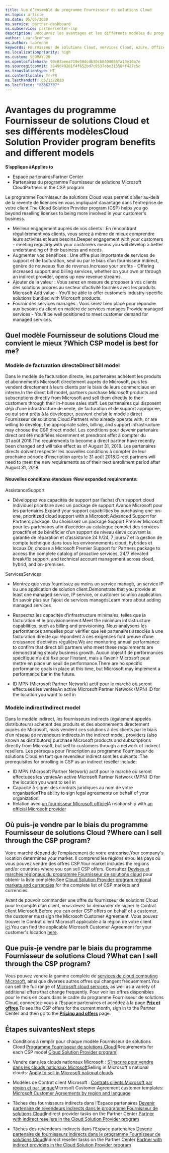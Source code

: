 ```yaml
---
title: Vue d’ensemble du programme Fournisseur de solutions Cloud
ms.topic: article
ms.date: 05/05/2020
ms.service: partner-dashboard
ms.subservice: partnercenter-csp
description: Découvrez les avantages et les différents modèles du programme Fournisseur de solutions Cloud pour aider votre entreprise à se développer en acquérant de nouveaux clients et une nouvelle expertise.
author: LauraBrenner
ms.author: labrenne
keywords: Fournisseur de solutions Cloud, services Cloud, Azure, Office 365, Dynamics, partenaire fournisseur de solutions Cloud, vente par fournisseur de solutions Cloud, partenaire direct, partenaire fournisseur de solutions Cloud direct, revendeur fournisseur de solutions Cloud indirect, fournisseur de solutions Cloud direct, fournisseur de solutions Cloud indirect, modèle direct, modèle indirect, revendeur indirect, fournisseur indirect, fournisseur, distributeur, programme fournisseur de solutions cloud
ms.localizationpriority: high
ms.custom: SEOMAY.20
ms.openlocfilehash: 90c03aeea719e58dcdb30cb8404066fa13e16a7e
ms.sourcegitcommit: 3849d49261f4f652bd7c0537ebe31558af427c5c
ms.translationtype: HT
ms.contentlocale: fr-FR
ms.lasthandoff: 05/13/2020
ms.locfileid: "83362337"
---
```

# <a name="cloud-solution-provider-program-benefits-and-different-models"></a><span data-ttu-id="4d866-104">Avantages du programme Fournisseur de solutions Cloud et ses différents modèles</span><span class="sxs-lookup"><span data-stu-id="4d866-104">Cloud Solution Provider program benefits and different models</span></span>

<span data-ttu-id="4d866-105">**S’applique à**</span><span class="sxs-lookup"><span data-stu-id="4d866-105">**Applies to**</span></span>

- <span data-ttu-id="4d866-106">Espace partenaires</span><span class="sxs-lookup"><span data-stu-id="4d866-106">Partner Center</span></span>
- <span data-ttu-id="4d866-107">Partenaires du programme Fournisseur de solutions Microsoft Cloud</span><span class="sxs-lookup"><span data-stu-id="4d866-107">Partners in the CSP program</span></span>

<span data-ttu-id="4d866-108">Le programme Fournisseur de solutions Cloud vous permet d’aller au-delà de la revente de licences en vous impliquant davantage dans l’entreprise de votre client.</span><span class="sxs-lookup"><span data-stu-id="4d866-108">The Cloud Solution Provider program (CSP) helps you go beyond reselling licenses to being more involved in your customer's business.</span></span>

- <span data-ttu-id="4d866-109">Meilleur engagement auprès de vos clients : En rencontrant régulièrement vos clients, vous serez à même de mieux comprendre leurs activités et leurs besoins.</span><span class="sxs-lookup"><span data-stu-id="4d866-109">Deeper engagement with your customers - meeting regularly with your customers means you will develop a better understanding of their business and needs.</span></span>
- <span data-ttu-id="4d866-110">Augmenter vos bénéfices : Une offre plus importante de services de support et de facturation, seul ou par le biais d’un fournisseur indirect, génère de nouveaux flux de revenus.</span><span class="sxs-lookup"><span data-stu-id="4d866-110">Increase your profits - Offering increased support and billing services, whether on your own or through an indirect provider, opens up new revenue streams.</span></span>  
- <span data-ttu-id="4d866-111">Ajouter de la valeur : Vous serez en mesure de proposer à vos clients des solutions propres au secteur d’activité fournies avec les produits Microsoft.</span><span class="sxs-lookup"><span data-stu-id="4d866-111">Add value - You'll be able to offer customers industry-specific solutions bundled with Microsoft products.</span></span>
- <span data-ttu-id="4d866-112">Fournir des services managés : Vous serez bien placé pour répondre aux besoins du client en matière de services managés.</span><span class="sxs-lookup"><span data-stu-id="4d866-112">Provide managed services - You'll be well positioned to meet customer demand for managed services.</span></span> 

## <a name="which-csp-model-is-best-for-me"></a><span data-ttu-id="4d866-113">Quel modèle Fournisseur de solutions Cloud me convient le mieux ?</span><span class="sxs-lookup"><span data-stu-id="4d866-113">Which CSP model is best for me?</span></span>

### <a name="direct-bill-model"></a><span data-ttu-id="4d866-114">Modèle de facturation directe</span><span class="sxs-lookup"><span data-stu-id="4d866-114">Direct bill model</span></span>

 <span data-ttu-id="4d866-115">Dans le modèle de facturation directe, les partenaires achètent les produits et abonnements Microsoft directement auprès de Microsoft, puis les vendent directement à leurs clients par le biais de leurs commerciaux en interne.</span><span class="sxs-lookup"><span data-stu-id="4d866-115">In the direct bill model, partners purchase Microsoft products and subscriptions directly from Microsoft and sell them directly to their customers through their in-house sales staff.</span></span> <span data-ttu-id="4d866-116">Les partenaires qui disposent déjà d’une infrastructure de vente, de facturation et de support appropriée, ou qui sont prêts à la développer, peuvent choisir le modèle direct Fournisseur de solutions Cloud.</span><span class="sxs-lookup"><span data-stu-id="4d866-116">Partners who already operate with, or are willing to develop, the appropriate sales, billing, and support infrastructure may choose the CSP direct model.</span></span> <span data-ttu-id="4d866-117">Les conditions pour devenir partenaire direct ont été modifiées récemment et prendront effet à compter du 31 août 2018.</span><span class="sxs-lookup"><span data-stu-id="4d866-117">The requirements to become a direct partner have recently been changed and will take effect as of August 31, 2018.</span></span> <span data-ttu-id="4d866-118">Les partenaires directs doivent respecter les nouvelles conditions à compter de leur prochaine période d’inscription après le 31 août 2018.</span><span class="sxs-lookup"><span data-stu-id="4d866-118">Direct partners will need to meet the new requirements as of their next enrollment period after August 31, 2018.</span></span>

#### <a name="new-expanded-requirements"></a><span data-ttu-id="4d866-119">Nouvelles conditions étendues :</span><span class="sxs-lookup"><span data-stu-id="4d866-119">New expanded requirements:</span></span>

<span data-ttu-id="4d866-120">Assistance</span><span class="sxs-lookup"><span data-stu-id="4d866-120">Support</span></span>

- <span data-ttu-id="4d866-121">Développez vos capacités de support par l’achat d’un support cloud individuel prioritaire avec un package de support Avancé Microsoft pour les partenaires.</span><span class="sxs-lookup"><span data-stu-id="4d866-121">Expand your support capabilities by purchasing one-on-one, prioritized cloud support with a Microsoft Advanced Support for Partners package.</span></span> <span data-ttu-id="4d866-122">Ou choisissez un package Support Premier Microsoft pour les partenaires afin d’accéder au catalogue complet des services proactifs et de bénéficier d’un support de niveau élevé couvrant la garantie de réparation et d’assistance 24 h/24, 7 jours/7 et la gestion de compte technique dans tous les environnements cloud, hybrides et locaux.</span><span class="sxs-lookup"><span data-stu-id="4d866-122">Or, choose a Microsoft Premier Support for Partners package to access the complete catalog of proactive services, 24/7 elevated break/fix support, and technical account management across cloud, hybrid, and on-premises.</span></span>

<span data-ttu-id="4d866-123">Services</span><span class="sxs-lookup"><span data-stu-id="4d866-123">Services</span></span>

- <span data-ttu-id="4d866-124">Montrez que vous fournissez au moins un service managé, un service IP ou une application de solution client.</span><span class="sxs-lookup"><span data-stu-id="4d866-124">Demonstrate that you provide at least one managed service, IP service, or customer solution application.</span></span> <span data-ttu-id="4d866-125">En savoir plus sur l’ajout de services managés</span><span class="sxs-lookup"><span data-stu-id="4d866-125">Learn more about adding managed services</span></span>

- <span data-ttu-id="4d866-126">Respectez les capacités d’infrastructure minimales, telles que la facturation et le provisionnement.</span><span class="sxs-lookup"><span data-stu-id="4d866-126">Meet the minimum infrastructure capabilities, such as billing and provisioning.</span></span>
<span data-ttu-id="4d866-127">Nous analysons les performances annuelles pour vérifier que les partenaires associés à une facturation directe qui répondent à ces exigences font preuve d’une croissance d’activités régulière.</span><span class="sxs-lookup"><span data-stu-id="4d866-127">We are monitoring annual performance to confirm that direct bill partners who meet these requirements are demonstrating steady business growth.</span></span> <span data-ttu-id="4d866-128">Aucun objectif de performances spécifique n’a été fixé pour l’instant, mais à l’avenir Microsoft peut mettre en place un seuil de performance.</span><span class="sxs-lookup"><span data-stu-id="4d866-128">There are no specific performance goals in place at this time, but Microsoft may implement a performance bar in the future.</span></span>

- <span data-ttu-id="4d866-129">ID MPN (Microsoft Partner Network) actif pour le marché où seront effectuées les ventes</span><span class="sxs-lookup"><span data-stu-id="4d866-129">An active Microsoft Partner Network (MPN) ID for the location you want to sell in</span></span>

### <a name="indirect-model"></a><span data-ttu-id="4d866-130">Modèle indirect</span><span class="sxs-lookup"><span data-stu-id="4d866-130">Indirect model</span></span>

<span data-ttu-id="4d866-131">Dans le modèle indirect, les fournisseurs indirects (également appelés distributeurs) achètent des produits et des abonnements directement auprès de Microsoft, mais vendent ces solutions à des clients par le biais d’un réseau de revendeurs indirects.</span><span class="sxs-lookup"><span data-stu-id="4d866-131">In the indirect model, providers (also known as distributors) purchase Microsoft products and subscriptions directly from Microsoft, but sell to customers through a network of indirect resellers.</span></span> <span data-ttu-id="4d866-132">Les prérequis pour l’inscription au programme Fournisseur de solutions Cloud en tant que revendeur indirect sont les suivants :</span><span class="sxs-lookup"><span data-stu-id="4d866-132">The prerequisites for enrolling in CSP as an indirect reseller include:</span></span>

- <span data-ttu-id="4d866-133">ID MPN (Microsoft Partner Network) actif pour le marché où seront effectuées les ventes</span><span class="sxs-lookup"><span data-stu-id="4d866-133">An active Microsoft Partner Network (MPN) ID for the location you want to sell in</span></span>
- <span data-ttu-id="4d866-134">Capacité à signer des contrats juridiques au nom de votre organisation</span><span class="sxs-lookup"><span data-stu-id="4d866-134">The ability to sign legal agreements on behalf of your organization</span></span>
- <span data-ttu-id="4d866-135">Relation avec [un fournisseur Microsoft officiel](https://partnercenter.microsoft.com/partner/find-a-provider)</span><span class="sxs-lookup"><span data-stu-id="4d866-135">A relationship with [an official Microsoft provider](https://partnercenter.microsoft.com/partner/find-a-provider)</span></span>

## <a name="where-can-i-sell-through-the-csp-program"></a><span data-ttu-id="4d866-136">Où puis-je vendre par le biais du programme Fournisseur de solutions Cloud ?</span><span class="sxs-lookup"><span data-stu-id="4d866-136">Where can I sell through the CSP program?</span></span>

<span data-ttu-id="4d866-137">Votre marché dépend de l’emplacement de votre entreprise.</span><span class="sxs-lookup"><span data-stu-id="4d866-137">Your company's location determines your market.</span></span> <span data-ttu-id="4d866-138">Il comprend les régions et/ou les pays où vous pouvez vendre des offres CSP.</span><span class="sxs-lookup"><span data-stu-id="4d866-138">Your market includes the regions and/or countries where you can sell CSP offers.</span></span> <span data-ttu-id="4d866-139">Consultez [Devises et marchés régionaux du programme Fournisseur de solutions cloud](regional-authorization-overview.md) pour obtenir la liste complète.</span><span class="sxs-lookup"><span data-stu-id="4d866-139">See [Cloud Solution Provider program regional markets and currencies](regional-authorization-overview.md) for the complete list of CSP markets and currencies.</span></span>

<span data-ttu-id="4d866-140">Avant de pouvoir commander une offre du fournisseur de solutions Cloud pour le compte d’un client, vous devez lui demander de signer le Contrat client Microsoft.</span><span class="sxs-lookup"><span data-stu-id="4d866-140">Before you can order CSP offers on behalf of a customer, the customer must sign the Microsoft Customer Agreement.</span></span> <span data-ttu-id="4d866-141">Vous pouvez trouver le Contrat client Microsoft applicable à la région de votre client [ici](agreements.md).</span><span class="sxs-lookup"><span data-stu-id="4d866-141">You can find the applicable Microsoft Customer Agreement for your customer's location [here](agreements.md).</span></span>  

## <a name="what-can-i-sell-through-the-csp-program"></a><span data-ttu-id="4d866-142">Que puis-je vendre par le biais du programme Fournisseur de solutions Cloud ?</span><span class="sxs-lookup"><span data-stu-id="4d866-142">What can I sell through the CSP program?</span></span>

<span data-ttu-id="4d866-143">Vous pouvez vendre la gamme complète de [services de cloud computing Microsoft](https://partner.microsoft.com/cloud-solution-provider/products-and-services), ainsi que diverses autres offres qui changent fréquemment.</span><span class="sxs-lookup"><span data-stu-id="4d866-143">You can sell the full range of [Microsoft cloud services](https://partner.microsoft.com/cloud-solution-provider/products-and-services), as well as a variety of additional offers that change frequently.</span></span> <span data-ttu-id="4d866-144">Pour voir les offres disponibles pour le mois en cours dans le cadre du programme Fournisseur de solutions Cloud, connectez-vous à l’Espace partenaires et accédez à la page [**Prix et offres**](https://partnercenter.microsoft.com/pcv/sales).</span><span class="sxs-lookup"><span data-stu-id="4d866-144">To see the CSP offers for the current month, sign in to the Partner Center and then go to the [**Pricing and offers**](https://partnercenter.microsoft.com/pcv/sales) page.</span></span>

## <a name="next-steps"></a><span data-ttu-id="4d866-145">Étapes suivantes</span><span class="sxs-lookup"><span data-stu-id="4d866-145">Next steps</span></span>

- <span data-ttu-id="4d866-146">Conditions à remplir pour chaque modèle Fournisseur de solutions Cloud [Programme Fournisseur de solutions Cloud](https://partnercenter.microsoft.com/partner/cloud-solution-provider)|</span><span class="sxs-lookup"><span data-stu-id="4d866-146">Requirements for each CSP model [Cloud Solution Provider program](https://partnercenter.microsoft.com/partner/cloud-solution-provider)|</span></span>

- <span data-ttu-id="4d866-147">Vendre dans les clouds nationaux Microsoft : [S’inscrire pour vendre dans les clouds nationaux Microsoft](csp-national-clouds-overview.md)</span><span class="sxs-lookup"><span data-stu-id="4d866-147">Selling in Microsoft's national clouds: [Apply to sell in Microsoft national clouds](csp-national-clouds-overview.md)</span></span>

- <span data-ttu-id="4d866-148">Modèles de Contrat client Microsoft : [Contrats clients Microsoft par région et par langue](agreements.md)</span><span class="sxs-lookup"><span data-stu-id="4d866-148">Microsoft Customer Agreement customer templates: [Microsoft Customer Agreements by region and language](agreements.md)</span></span>

- <span data-ttu-id="4d866-149">Tâches des fournisseurs indirects dans l’Espace partenaires [Devenir partenaire de revendeurs indirects dans le programme Fournisseur de solutions Cloud](indirect-provider-tasks-in-partner-center.md)</span><span class="sxs-lookup"><span data-stu-id="4d866-149">Indirect provider tasks on the Partner Center [Partner with indirect resellers in the Cloud Solution Provider program](indirect-provider-tasks-in-partner-center.md)</span></span>

- <span data-ttu-id="4d866-150">Tâches des revendeurs indirects dans l’Espace partenaires [Devenir partenaire de fournisseurs indirects dans le programme Fournisseur de solutions Cloud](indirect-reseller-tasks-in-partner-center.md)</span><span class="sxs-lookup"><span data-stu-id="4d866-150">Indirect reseller tasks on the Partner Center [Partner with indirect providers in the Cloud Solution Provider program](indirect-reseller-tasks-in-partner-center.md)</span></span>
